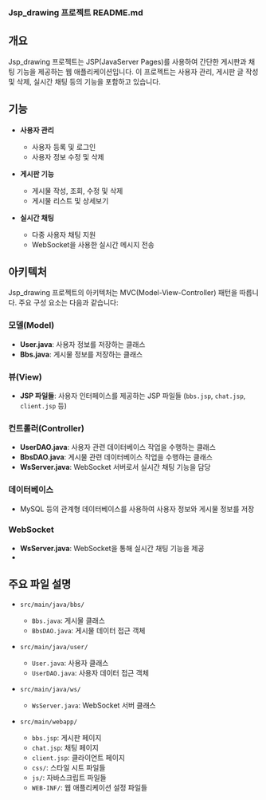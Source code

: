 ### Jsp_drawing 프로젝트 README.md

## 개요

Jsp_drawing 프로젝트는 JSP(JavaServer Pages)를 사용하여 간단한 게시판과 채팅 기능을 제공하는 웹 애플리케이션입니다. 이 프로젝트는 사용자 관리, 게시판 글 작성 및 삭제, 실시간 채팅 등의 기능을 포함하고 있습니다.

## 기능

- **사용자 관리**
  - 사용자 등록 및 로그인
  - 사용자 정보 수정 및 삭제

- **게시판 기능**
  - 게시물 작성, 조회, 수정 및 삭제
  - 게시물 리스트 및 상세보기

- **실시간 채팅**
  - 다중 사용자 채팅 지원
  - WebSocket을 사용한 실시간 메시지 전송

## 아키텍처

Jsp_drawing 프로젝트의 아키텍처는 MVC(Model-View-Controller) 패턴을 따릅니다. 주요 구성 요소는 다음과 같습니다:

### 모델(Model)

- **User.java**: 사용자 정보를 저장하는 클래스
- **Bbs.java**: 게시물 정보를 저장하는 클래스

### 뷰(View)

- **JSP 파일들**: 사용자 인터페이스를 제공하는 JSP 파일들 (`bbs.jsp`, `chat.jsp`, `client.jsp` 등)

### 컨트롤러(Controller)

- **UserDAO.java**: 사용자 관련 데이터베이스 작업을 수행하는 클래스
- **BbsDAO.java**: 게시물 관련 데이터베이스 작업을 수행하는 클래스
- **WsServer.java**: WebSocket 서버로서 실시간 채팅 기능을 담당

### 데이터베이스

- MySQL 등의 관계형 데이터베이스를 사용하여 사용자 정보와 게시물 정보를 저장

### WebSocket

- **WsServer.java**: WebSocket을 통해 실시간 채팅 기능을 제공
- 
## 주요 파일 설명

- `src/main/java/bbs/`
  - `Bbs.java`: 게시물 클래스
  - `BbsDAO.java`: 게시물 데이터 접근 객체

- `src/main/java/user/`
  - `User.java`: 사용자 클래스
  - `UserDAO.java`: 사용자 데이터 접근 객체

- `src/main/java/ws/`
  - `WsServer.java`: WebSocket 서버 클래스

- `src/main/webapp/`
  - `bbs.jsp`: 게시판 페이지
  - `chat.jsp`: 채팅 페이지
  - `client.jsp`: 클라이언트 페이지
  - `css/`: 스타일 시트 파일들
  - `js/`: 자바스크립트 파일들
  - `WEB-INF/`: 웹 애플리케이션 설정 파일들


